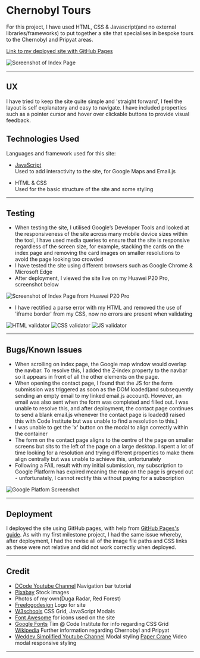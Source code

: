 # Chernobyl Tours

For this project, I have used HTML, CSS & Javascript(and no external libraries/frameworks) to put together a site that specialises in bespoke tours to the Chernobyl and Pripyat areas.

[Link to my deployed site with GitHub Pages](https://chloe-o.github.io/ms-project-two/)

![Screenshot of Index Page](./assets/readme-wireframe-images/index-page-ct.JPG)

---

## UX

I have tried to keep the site quite simple and 'straight forward', I feel the layout is self explanatory and easy to navigate. I have included properties such as a pointer cursor and hover over clickable buttons to provide visual feedback.

## Technologies Used

Languages and framework used for this site:

- [JavaScript](https://www.javascript.com/)  
  Used to add interactivity to the site, for Google Maps and Email.js

- HTML & CSS  
  Used for the basic structure of the site and some styling

---

## Testing

- When testing the site, I utilised Google’s Developer Tools and looked at the responsiveness of the site across many mobile device sizes within the tool, I have used media queries to ensure that the site is responsive regardless of the screen size, for example, stacking the cards on the index page and removing the card images on smaller resolutions to avoid the page looking too crowded
- I have tested the site using different browsers such as Google Chrome & Microsoft Edge
- After deployment, I viewed the site live on my Huawei P20 Pro, screenshot below

![Screenshot of Index Page from Huawei P20 Pro](./assets/readme-wireframe-images/Screenshot_20200923_204451_com.android.chrome.jpg)

- I have rectified a parse error with my HTML and removed the use of 'iframe border' from my CSS, now no errors are present when validating

![HTML validator](./assets/readme-wireframe-images/html-validated-no-errors.png)
![CSS validator](./assets/readme-wireframe-images/css-validated-no-errors.png)
![JS validator](./assets/readme-wireframe-images/js-validator.JPG)

---

## Bugs/Known Issues

- When scrolling on index page, the Google map window would overlap the navbar. To resolve this, I added the Z-index property to the navbar so it appears in front of all the other elements on the page.
- When opening the contact page, I found that the JS for the form submission was triggered as soon as the DOM loaded(and subsequently sending an empty email to my linked email.js account). However, an email was also sent when the form was completed and filled out. I was unable to resolve this, and after deployment, the contact page continues to send a blank email.js whenever the contact page is loaded(I raised this with Code Institute but was unable to find a resolution to this.)
- I was unable to get the 'x' button on the modal to align correctly within the container
- The form on the contact page aligns to the centre of the page on smaller screens but sits to the left of the page on a large desktop. I spent a lot of time looking for a resolution and trying different properties to make them align centrally but was unable to achieve this, unfortunately
- Following a FAIL result with my initial submission, my subscription to Google Platform has expired meaning the map on the page is greyed out - unfortunately, I cannot rectify this without paying for a subscription

![Google Platfom Screenshot](./assets/readme-wireframe-images/google-platform-screenshot.png)

---

## Deployment

I deployed the site using GitHub pages, with help from [GitHub Pages's guide](https://pages.github.com/).
As with my first milestone project, I had the same issue whereby, after deployment, I had the revise all of the image file paths and CSS links as these were not relative and did not work correctly when deployed.

---

## Credit

- [DCode Youtube Channel](https://www.youtube.com/channel/UCjX0FtIZBBVD3YoCcxnDC4g) Navigation bar tutorial
- [Pixabay](https://pixabay.com/) Stock images
- Photos of my own(Duga Radar, Red Forest)
- [Freelogodesign](https://www.freelogodesign.org/) Logo for site
- [W3schools](https://www.w3schools.com/) CSS Grid, JavaScript Modals
- [Font Awesome](https://fontawesome.com/) for icons used on the site
- [Google Fonts](https://fonts.google.com/)
  Tim @ Code Institute for info regarding CSS Grid
  [Wikipedia](https://www.wikipedia.com) Further information regarding Chernobyl and Pripyat
- [Weddev Simplified Youtube Channel](https://www.youtube.com/watch?v=MBaw_6cPmAw) Modal styling
  [Paper Crane](https://www.youtube.com/watch?v=X4t0JxiBeO0&t=239s) Video modal responsive styling

---

